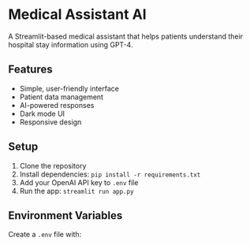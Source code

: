 # Medical Assistant AI

A Streamlit-based medical assistant that helps patients understand their hospital stay information using GPT-4.

## Features
- Simple, user-friendly interface
- Patient data management
- AI-powered responses
- Dark mode UI
- Responsive design

## Setup
1. Clone the repository
2. Install dependencies: `pip install -r requirements.txt`
3. Add your OpenAI API key to `.env` file
4. Run the app: `streamlit run app.py`

## Environment Variables
Create a `.env` file with: 